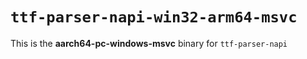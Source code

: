 # `ttf-parser-napi-win32-arm64-msvc`

This is the **aarch64-pc-windows-msvc** binary for `ttf-parser-napi`
